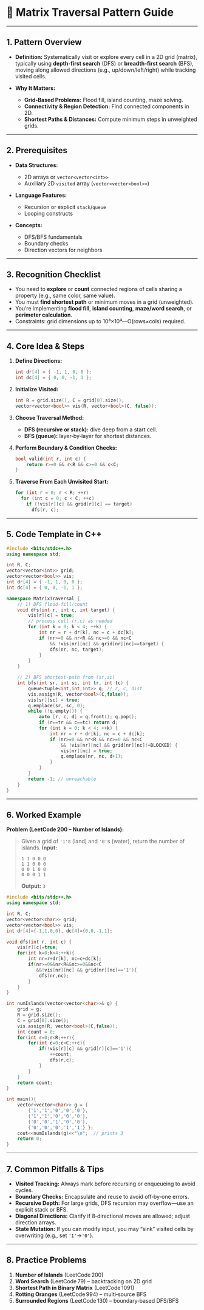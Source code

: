 # 🥅 Matrix Traversal Pattern Guide

---

## 1. Pattern Overview

* **Definition:**
  Systematically visit or explore every cell in a 2D grid (matrix), typically using **depth‑first search** (DFS) or **breadth‑first search** (BFS), moving along allowed directions (e.g., up/down/left/right) while tracking visited cells.
* **Why It Matters:**

  * **Grid‑Based Problems:** Flood fill, island counting, maze solving.
  * **Connectivity & Region Detection:** Find connected components in 2D.
  * **Shortest Paths & Distances:** Compute minimum steps in unweighted grids.

---

## 2. Prerequisites

* **Data Structures:**

  * 2D arrays or `vector<vector<int>>`
  * Auxiliary 2D `visited` array (`vector<vector<bool>>`)
* **Language Features:**

  * Recursion or explicit `stack`/`queue`
  * Looping constructs
* **Concepts:**

  * DFS/BFS fundamentals
  * Boundary checks
  * Direction vectors for neighbors

---

## 3. Recognition Checklist

* You need to **explore** or **count** connected regions of cells sharing a property (e.g., same color, same value).
* You must **find shortest path** or minimum moves in a grid (unweighted).
* You’re implementing **flood fill**, **island counting**, **maze/word search**, or **perimeter calculation**.
* Constraints: grid dimensions up to 10³×10³—O(rows×cols) required.

---

## 4. Core Idea & Steps

1. **Define Directions:**

   ```cpp
   int dr[4] = { -1, 1, 0, 0 };
   int dc[4] = { 0, 0, -1, 1 };
   ```
2. **Initialize Visited:**

   ```cpp
   int R = grid.size(), C = grid[0].size();
   vector<vector<bool>> vis(R, vector<bool>(C, false));
   ```
3. **Choose Traversal Method:**

   * **DFS (recursive or stack):** dive deep from a start cell.
   * **BFS (queue):** layer‑by‑layer for shortest distances.
4. **Perform Boundary & Condition Checks:**

   ```cpp
   bool valid(int r, int c) {
       return r>=0 && r<R && c>=0 && c<C;
   }
   ```
5. **Traverse From Each Unvisited Start:**

   ```cpp
   for (int r = 0; r < R; ++r)
     for (int c = 0; c < C; ++c)
       if (!vis[r][c] && grid[r][c] == target)
         dfs(r, c);
   ```

---

## 5. Code Template in C++

```cpp
#include <bits/stdc++.h>
using namespace std;

int R, C;
vector<vector<int>> grid;
vector<vector<bool>> vis;
int dr[4] = { -1, 1, 0, 0 };
int dc[4] = { 0, 0, -1, 1 };

namespace MatrixTraversal {
    // 1) DFS flood‑fill/count
    void dfs(int r, int c, int target) {
        vis[r][c] = true;
        // process cell (r,c) as needed
        for (int k = 0; k < 4; ++k) {
            int nr = r + dr[k], nc = c + dc[k];
            if (nr>=0 && nr<R && nc>=0 && nc<C
                && !vis[nr][nc] && grid[nr][nc]==target) {
                dfs(nr, nc, target);
            }
        }
    }

    // 2) BFS shortest‑path from (sr,sc)
    int bfs(int sr, int sc, int tr, int tc) {
        queue<tuple<int,int,int>> q; // r, c, dist
        vis.assign(R, vector<bool>(C,false));
        vis[sr][sc] = true;
        q.emplace(sr, sc, 0);
        while (!q.empty()) {
            auto [r, c, d] = q.front(); q.pop();
            if (r==tr && c==tc) return d;
            for (int k = 0; k < 4; ++k) {
                int nr = r + dr[k], nc = c + dc[k];
                if (nr>=0 && nr<R && nc>=0 && nc<C
                    && !vis[nr][nc] && grid[nr][nc]!=BLOCKED) {
                    vis[nr][nc] = true;
                    q.emplace(nr, nc, d+1);
                }
            }
        }
        return -1; // unreachable
    }
}
```

---

## 6. Worked Example

**Problem (LeetCode 200 – Number of Islands):**

> Given a grid of `'1'`s (land) and `'0'`s (water), return the number of islands.
> **Input:**
>
> ```
> 1 1 0 0 0
> 1 1 0 0 0
> 0 0 1 0 0
> 0 0 0 1 1
> ```
>
> **Output:** `3`

```cpp
#include <bits/stdc++.h>
using namespace std;

int R, C;
vector<vector<char>> grid;
vector<vector<bool>> vis;
int dr[4]={-1,1,0,0}, dc[4]={0,0,-1,1};

void dfs(int r, int c) {
    vis[r][c]=true;
    for(int k=0;k<4;++k){
        int nr=r+dr[k], nc=c+dc[k];
        if(nr>=0&&nr<R&&nc>=0&&nc<C
           &&!vis[nr][nc] && grid[nr][nc]=='1'){
            dfs(nr,nc);
        }
    }
}

int numIslands(vector<vector<char>>& g) {
    grid = g;
    R = grid.size();
    C = grid[0].size();
    vis.assign(R, vector<bool>(C,false));
    int count = 0;
    for(int r=0;r<R;++r){
        for(int c=0;c<C;++c){
            if(!vis[r][c] && grid[r][c]=='1'){
                ++count;
                dfs(r,c);
            }
        }
    }
    return count;
}

int main(){
    vector<vector<char>> g = {
        {'1','1','0','0','0'},
        {'1','1','0','0','0'},
        {'0','0','1','0','0'},
        {'0','0','0','1','1'} };
    cout<<numIslands(g)<<"\n";  // prints 3
    return 0;
}
```

---

## 7. Common Pitfalls & Tips

* **Visited Tracking:** Always mark before recursing or enqueueing to avoid cycles.
* **Boundary Checks:** Encapsulate and reuse to avoid off‑by‑one errors.
* **Recursive Depth:** For large grids, DFS recursion may overflow—use an explicit stack or BFS.
* **Diagonal Directions:** Clarify if 8‑directional moves are allowed; adjust direction arrays.
* **State Mutation:** If you can modify input, you may “sink” visited cells by overwriting (e.g., set `'1'`→`'0'`).

---

## 8. Practice Problems

1. **Number of Islands** (LeetCode 200)
2. **Word Search** (LeetCode 79) – backtracking on 2D grid
3. **Shortest Path in Binary Matrix** (LeetCode 1091)
4. **Rotting Oranges** (LeetCode 994) – multi‑source BFS
5. **Surrounded Regions** (LeetCode 130) – boundary‑based DFS/BFS

